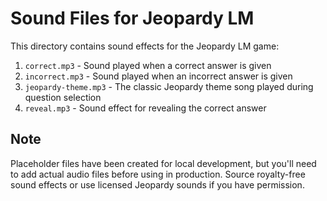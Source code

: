 # Sound Files for Jeopardy LM

This directory contains sound effects for the Jeopardy LM game:

1. `correct.mp3` - Sound played when a correct answer is given
2. `incorrect.mp3` - Sound played when an incorrect answer is given
3. `jeopardy-theme.mp3` - The classic Jeopardy theme song played during question selection
4. `reveal.mp3` - Sound effect for revealing the correct answer

## Note

Placeholder files have been created for local development, but you'll need to add actual audio files before using in production. Source royalty-free sound effects or use licensed Jeopardy sounds if you have permission.
